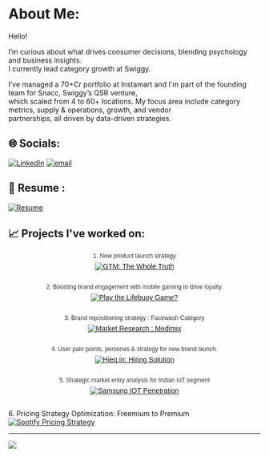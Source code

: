 # About Me:

Hello! <br>


I’m curious about what drives consumer decisions, blending psychology and business insights. <br>
I currently lead category growth at Swiggy.

I’ve managed a 70+Cr portfolio at Instamart and I'm part of the founding team for Snacc, Swiggy’s QSR venture, <br>
which scaled from 4 to 60+ locations. My focus area include category metrics, supply & operations, growth, and vendor <br>
partnerships, all driven by data-driven strategies.



## 🌐 Socials:
[![LinkedIn](https://img.shields.io/badge/LinkedIn-%230077B5.svg?logo=linkedin&logoColor=white)](https://www.linkedin.com/in/vedikabehera?utm_source=share&utm_campaign=share_via&utm_content=profile&utm_medium=ios_app) 
[![email](https://img.shields.io/badge/Email-D14836?logo=gmail&logoColor=white)](mailto:beheravedika@gmail.com)


## 📄 Resume :
[![Resume](https://img.shields.io/badge/View%20My%20Resume-3DBE29?style=flat&logo=dropbox&logoColor=white)](https://www.dropbox.com/scl/fi/bkr7c7ss7962xdgclqnfk/VedikaBehera_IIMTiruchirapalli.pdf?rlkey=vnezum1io8mdqpjcwld9m2rzd&st=o4fa7u9t&dl=0)


## 📈 Projects I've worked on:


<div style="font-family: Arial, sans-serif; max-width: 600px; margin-bottom: 12px; text-align: center;">
  <div style="font-size: 12px; color: #333; margin-bottom: 6px;">
    1. New product launch strategy
  </div>
  <a href="https://www.dropbox.com/scl/fi/mwh14ulyhemzo1274l8nm/Whole-Truth-Dilemma.pdf?rlkey=bxzwlry2s90yjsr0pe8cq193k&st=nmjkprki&dl=0" target="_blank" rel="noopener noreferrer" style="display: inline-block;">
    <img src="https://img.shields.io/badge/GTM%3A%20The%20Whole%20Truth-FFC0CB?style=flat&logo=&logoColor=purple&color=FFC0CB&labelColor=FFC0CB&logoWidth=20" alt="GTM: The Whole Truth" />
  </a>
</div>

<div style="font-family: Arial, sans-serif; max-width: 600px; margin-bottom: 12px; text-align: center;">
  <div style="font-size: 12px; color: #333; margin-bottom: 6px;"> 
    <br>
    2. Boosting brand engagement with mobile gaming to drive loyalty.
  </div>
  <a href="https://www.dropbox.com/scl/fi/w9acm62buiu8q4nliz0jp/Lifebuoy-Brand-Gamification.m" target="_blank" rel="noopener noreferrer" style="display: inline-block;">
    <img src="https://img.shields.io/badge/Play%20the%20Lifebuoy%20Game%3F-FF0000?style=flat&logo=&logoColor=white&color=FF0000&labelColor=FF0000&logoWidth=20" alt="Play the Lifebuoy Game?" />
  </a>
</div>

<div style="font-family: Arial, sans-serif; max-width: 600px; margin-bottom: 12px; text-align: center;">
  <div style="font-size: 12px; color: #333; margin-bottom: 6px;">
      <br>
    3. Brand repositioning strategy : Facewash Category
  </div>
  <a href="https://www.dropbox.com/scl/fi/96efs029dbaliytpw24rf/Medimix.png?rlkey=jmqimmqzkdt9bwjavoemluwxf&st=ju8kiys9&dl=0" target="_blank" rel="noopener noreferrer" style="display: inline-block;">
    <img src="https://img.shields.io/badge/Market%20Research%20%3A%20Medimix-006400?style=flat&logo=&logoColor=FFFFE0&color=006400&labelColor=006400&logoWidth=20" alt="Market Research : Medimix" />
  </a>
</div>

<div style="font-family: Arial, sans-serif; max-width: 600px; margin-bottom: 12px; text-align: center;">
  <div style="font-size: 12px; color: #333; margin-bottom: 6px;">
      <br>
    4. User pain points, personas & strategy for new brand launch.
  </div>
  <a href="https://www.dropbox.com/scl/fi/llj64y03p9uac7rix0lpn/Hieq.in-Analysis.png?rlkey=9vjkqix6apb3rqy1jhz2672jg&st=9d9lp7aj&dl=0" target="_blank" rel="noopener noreferrer" style="display: inline-block;">
    <img src="https://img.shields.io/badge/Hieq.in%3A%20Hiring%20Solution-FFFACD?style=flat&logo=&logoColor=77DD77&color=FFFACD&labelColor=FFFACD&logoWidth=20" alt="Hieq.in: Hiring Solution" />
  </a>
</div>

<div style="font-family: Arial, sans-serif; max-width: 600px; margin-bottom: 12px; text-align: center;">
  <div style="font-size: 12px; color: #333; margin-bottom: 6px;">
      <br>
    5. Strategic market entry analysis for Indian IoT segment
  </div>
  <a href="https://www.dropbox.com/scl/fi/k8m1p1sp4l536vaz9750b/Samsung-s-New-Tech.png?rlkey=8jfzp3cd8q4wltkwn6i52vrpa&st=kz6yzko" target="_blank" rel="noopener noreferrer" style="display: inline-block;">
    <img src="https://img.shields.io/badge/Samsung%20IOT%20Penetration-FFFFFF?style=flat&logo=&logoColor=000000&color=FFFFFF&labelColor=FFFFFF&logoWidth=20" alt="Samsung IOT Penetration" />
  </a>
</div>
<br>

<div>
  <div>6. Pricing Strategy Optimization: Freemium to Premium</div>
  <a href="https://www.dropbox.com/scl/fi/5lzh5op0f00p3o7wei84w/Spotify.png?rlkey=bkazgrsv9geabsizeciagos4t&st=4t6csx14&dl=0" target="_blank" rel="noopener noreferrer" style="display: inline-block;">
    <img src="https://img.shields.io/badge/Spotify%20Pricing%20Strategy-FFFFFF?style=flat&logo=&logoColor=000000&color=4CAF50&labelColor=4CAF50&logoWidth=20" alt="Spotify Pricing Strategy" />
  </a>
</div>










---
[![](https://visitcount.itsvg.in/api?id=VedikaBehera&icon=0&color=0)](https://visitcount.itsvg.in)

<!-- Proudly created with GPRM ( https://gprm.itsvg.in ) -->
